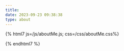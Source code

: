 ```yaml
---
title: 
date: 2023-09-23 09:38:38
type: about
---
```


{% html7 js=/js/aboutMe.js; css=/css/aboutMe.css%}
<link href="https://fonts.googleapis.com/css?family=Open+Sans" rel="stylesheet">
<script src="https://cdnjs.cloudflare.com/ajax/libs/jquery/3.1.0/jquery.min.js"></script>
<script src="https://use.fontawesome.com/230e98b440.js"></script>
<div>
  <div id="soup-container">
  <div id="soup-nav">
    <span id="soup-prev"><i class="fa fa-arrow-circle-o-left" aria-hidden="true"></i></span>
    <span id="soup-next"><i class="fa fa-arrow-circle-o-right" aria-hidden="true"></i></span>
  </div>
<div id="showSoupTextTitle"></div>
<div id="showSoupTextDescription"></div>
  <div id="segments">
  </div>
</div>
</div>
{% endhtml7 %}